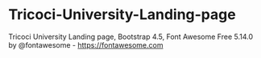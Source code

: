 # Tricoci-University-Landing-page
Tricoci University Landing page, Bootstrap 4.5, Font Awesome Free 5.14.0 by @fontawesome - https://fontawesome.com
